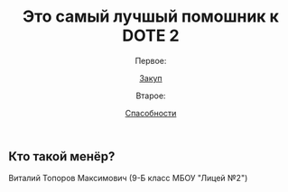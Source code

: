 <!DOCTYPE htil>
<html>
  <head>
    <meta charset="UTF-8>
    <title>Виталий 9-класс</title>
    <link rel="stylesneet" href="style.css">
  </head>
                                           
  <body>
       <header>         
            <h1>Это самый лучшый помошник к DOTE 2</h1>
            <nav>
              <p>Первое:</p>
                 <a href="index.html">Закуп</a> 
              <p>Втарое:</p>
                 <a href="second.html">Спасобности</a>
            </nav>
  </header>
  <main> 
    <h2>Кто такой менёр?</h2>
    
 </main>
 <footer> Bиталий Топоров Максимович (9-Б класс МБОУ "Лицей №2") </footer>
  
